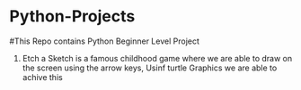 # Python-Projects
#This Repo contains Python Beginner Level Project

1. Etch a Sketch is a famous childhood game where we are able to draw on the screen using the arrow keys, Usinf turtle Graphics we are able to achive this
